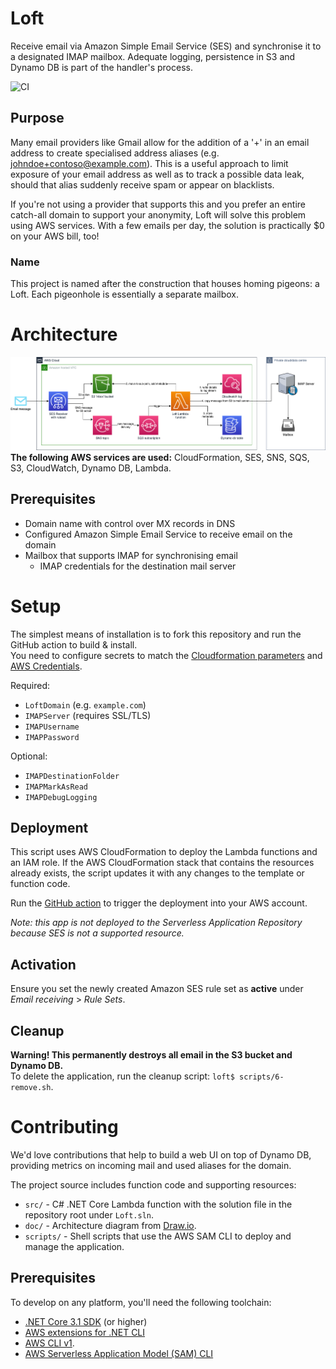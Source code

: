 # Loft
Receive email via Amazon Simple Email Service (SES) and synchronise it to a designated IMAP mailbox. Adequate logging, persistence in S3 and Dynamo DB is part of the handler's process.

![CI](https://github.com/BAPostma/Loft/workflows/CI/badge.svg?branch=master)

## Purpose
Many email providers like Gmail allow for the addition of a '+' in an email address to create specialised address aliases (e.g. johndoe+contoso@example.com). This is a useful approach to limit exposure of your email address as well as to track a possible data leak, should that alias suddenly receive spam or appear on blacklists.

If you're not using a provider that supports this and you prefer an entire catch-all domain to support your anonymity, Loft will solve this problem using AWS services. With a few emails per day, the solution is practically $0 on your AWS bill, too!

### Name
This project is named after the construction that houses homing pigeons: a Loft. Each pigeonhole is essentially a separate mailbox.

# Architecture
![Architecture](./doc/architecture.png)
**The following AWS services are used:** CloudFormation, SES, SNS, SQS, S3, CloudWatch, Dynamo DB, Lambda.

## Prerequisites
- Domain name with control over MX records in DNS
- Configured Amazon Simple Email Service to receive email on the domain
- Mailbox that supports IMAP for synchronising email
  - IMAP credentials for the destination mail server

# Setup
The simplest means of installation is to fork this repository and run the GitHub action to build & install.  
You need to configure secrets to match the [Cloudformation parameters](./template.yaml) and [AWS Credentials](https://github.com/aws-actions/configure-aws-credentials#usage).  

Required:
- `LoftDomain` (e.g. `example.com`)
- `IMAPServer` (requires SSL/TLS)
- `IMAPUsername`
- `IMAPPassword`

Optional:
- `IMAPDestinationFolder`
- `IMAPMarkAsRead`
- `IMAPDebugLogging`

## Deployment
This script uses AWS CloudFormation to deploy the Lambda functions and an IAM role. If the AWS CloudFormation stack that contains the resources already exists, the script updates it with any changes to the template or function code.

Run the [GitHub action](./.github/workflows/main.yml) to trigger the deployment into your AWS account.

_Note: this app is not deployed to the Serverless Application Repository because SES is not a supported resource._

## Activation
Ensure you set the newly created Amazon SES rule set as **active** under _Email receiving_ > _Rule Sets_.

## Cleanup
**Warning! This permanently destroys all email in the S3 bucket and Dynamo DB.**  
To delete the application, run the cleanup script: `loft$ scripts/6-remove.sh`.

# Contributing
We'd love contributions that help to build a web UI on top of Dynamo DB, providing metrics on incoming mail and used aliases for the domain.

The project source includes function code and supporting resources:
- `src/` - C# .NET Core Lambda function with the solution file in the repository root under `Loft.sln`.
- `doc/` - Architecture diagram from [Draw.io](https://www.draw.io).
- `scripts/` - Shell scripts that use the AWS SAM CLI to deploy and manage the application.

## Prerequisites
To develop on any platform, you'll need the following toolchain:
- [.NET Core 3.1 SDK](https://dotnet.microsoft.com/download/dotnet-core/3.1) (or higher)
- [AWS extensions for .NET CLI](https://github.com/aws/aws-extensions-for-dotnet-cli)
- [AWS CLI v1](https://docs.aws.amazon.com/cli/latest/userguide/cli-chap-install.html).
- [AWS Serverless Application Model (SAM) CLI](https://docs.aws.amazon.com/serverless-application-model/latest/developerguide/serverless-sam-cli-install.html)